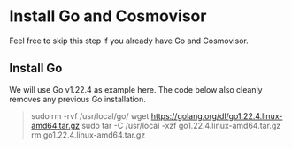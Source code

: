 # Install Go and Cosmovisor

Feel free to skip this step if you already have Go and Cosmovisor.

## Install Go

We will use Go v1.22.4 as example here. The code below also cleanly removes any previous Go installation.

> sudo rm -rvf /usr/local/go/
> wget https://golang.org/dl/go1.22.4.linux-amd64.tar.gz
> sudo tar -C /usr/local -xzf go1.22.4.linux-amd64.tar.gz
> rm go1.22.4.linux-amd64.tar.gz
